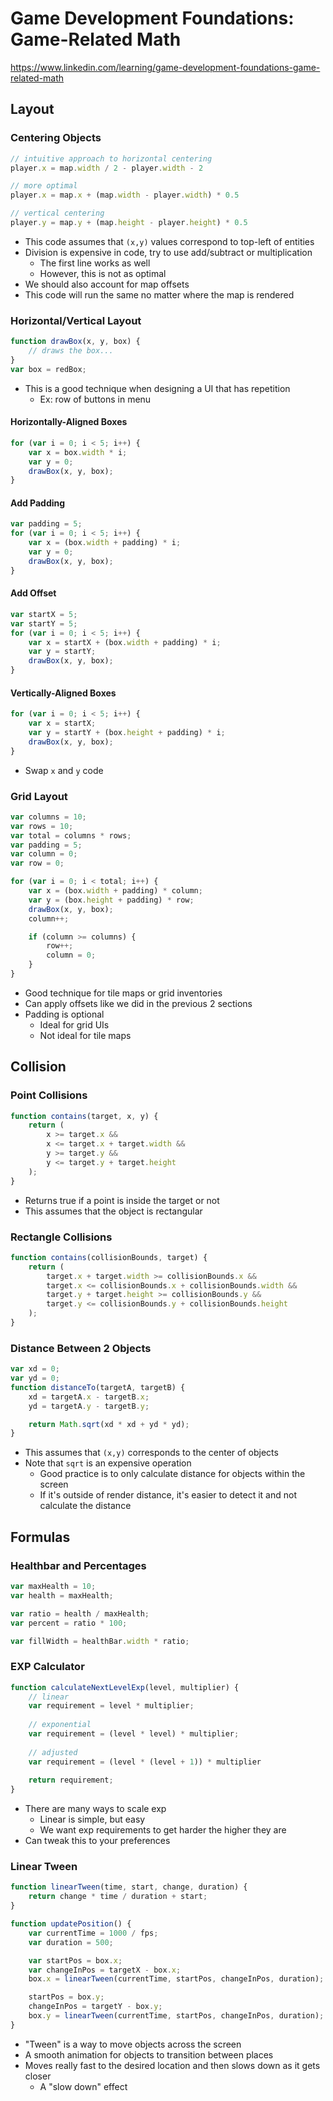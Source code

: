 # Game Development Foundations: Game-Related Math
https://www.linkedin.com/learning/game-development-foundations-game-related-math

## Layout
### Centering Objects
```js
// intuitive approach to horizontal centering
player.x = map.width / 2 - player.width - 2

// more optimal
player.x = map.x + (map.width - player.width) * 0.5

// vertical centering
player.y = map.y + (map.height - player.height) * 0.5
```
- This code assumes that `(x,y)` values correspond to top-left of entities
- Division is expensive in code, try to use add/subtract or multiplication
    - The first line works as well
    - However, this is not as optimal
- We should also account for map offsets
- This code will run the same no matter where the map is rendered

### Horizontal/Vertical Layout
```js
function drawBox(x, y, box) {
    // draws the box...
}
var box = redBox;
```
- This is a good technique when designing a UI that has repetition
    - Ex: row of buttons in menu

#### Horizontally-Aligned Boxes
```js
for (var i = 0; i < 5; i++) {
    var x = box.width * i;
    var y = 0;
    drawBox(x, y, box);
}
```

#### Add Padding
```js
var padding = 5;
for (var i = 0; i < 5; i++) {
    var x = (box.width + padding) * i;
    var y = 0;
    drawBox(x, y, box);
}
```

#### Add Offset
```js
var startX = 5;
var startY = 5;
for (var i = 0; i < 5; i++) {
    var x = startX + (box.width + padding) * i;
    var y = startY;
    drawBox(x, y, box);
}
```

#### Vertically-Aligned Boxes
```js
for (var i = 0; i < 5; i++) {
    var x = startX;
    var y = startY + (box.height + padding) * i;
    drawBox(x, y, box);
}
```
- Swap `x` and `y` code

### Grid Layout
```js
var columns = 10;
var rows = 10;
var total = columns * rows;
var padding = 5;
var column = 0;
var row = 0;

for (var i = 0; i < total; i++) {
    var x = (box.width + padding) * column;
    var y = (box.height + padding) * row;
    drawBox(x, y, box);
    column++;

    if (column >= columns) {
        row++;
        column = 0;
    }
}
```
- Good technique for tile maps or grid inventories
- Can apply offsets like we did in the previous 2 sections
- Padding is optional
    - Ideal for grid UIs
    - Not ideal for tile maps

## Collision
### Point Collisions
```js
function contains(target, x, y) {
    return (
        x >= target.x &&
        x <= target.x + target.width &&
        y >= target.y &&
        y <= target.y + target.height
    );
}
```
- Returns true if a point is inside the target or not
- This assumes that the object is rectangular

### Rectangle Collisions
```js
function contains(collisionBounds, target) {
    return (
        target.x + target.width >= collisionBounds.x &&
        target.x <= collisionBounds.x + collisionBounds.width &&
        target.y + target.height >= collisionBounds.y &&
        target.y <= collisionBounds.y + collisionBounds.height
    );
}
```

### Distance Between 2 Objects
```js
var xd = 0;
var yd = 0;
function distanceTo(targetA, targetB) {
    xd = targetA.x - targetB.x;
    yd = targetA.y - targetB.y;

    return Math.sqrt(xd * xd + yd * yd);
}
```
- This assumes that `(x,y)` corresponds to the center of objects
- Note that `sqrt` is an expensive operation
    - Good practice is to only calculate distance for objects within the screen
    - If it's outside of render distance, it's easier to detect it and not
      calculate the distance

## Formulas
### Healthbar and Percentages
```js
var maxHealth = 10;
var health = maxHealth;

var ratio = health / maxHealth;
var percent = ratio * 100;

var fillWidth = healthBar.width * ratio;
```

### EXP Calculator
```js
function calculateNextLevelExp(level, multiplier) {
    // linear
    var requirement = level * multiplier;
    
    // exponential
    var requirement = (level * level) * multiplier;
    
    // adjusted
    var requirement = (level * (level + 1)) * multiplier
    
    return requirement;
}
```
- There are many ways to scale exp
    - Linear is simple, but easy
    - We want exp requirements to get harder the higher they are
- Can tweak this to your preferences

### Linear Tween
```js
function linearTween(time, start, change, duration) {
    return change * time / duration + start;
}

function updatePosition() {
    var currentTime = 1000 / fps;
    var duration = 500;

    var startPos = box.x;
    var changeInPos = targetX - box.x;
    box.x = linearTween(currentTime, startPos, changeInPos, duration);

    startPos = box.y;
    changeInPos = targetY - box.y;
    box.y = linearTween(currentTime, startPos, changeInPos, duration);
}
```
- "Tween" is a way to move objects across the screen
- A smooth animation for objects to transition between places
- Moves really fast to the desired location and then slows down as it gets
  closer
    - A "slow down" effect
